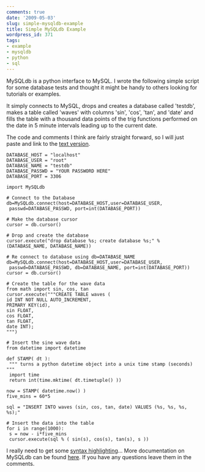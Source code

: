 ```yaml
---
comments: true
date: '2009-05-03'
slug: simple-mysqldb-example
title: Simple MySQLdb Example
wordpress_id: 371
tags:
- example
- mysqldb
- python
- sql
---
```


MySQLdb is a python interface to MySQL.  I wrote the following simple script for some database tests and thought it might be handy to others looking for tutorials or examples.

It simply connects to MySQL, drops and creates a database called 'testdb', makes a table called 'waves' with columns 'sin', 'cos', 'tan', and 'date' and fills the table with a thousand data points of the trig functions performed on the date in 5 minute intervals leading up to the current date.

The code and comments I think are fairly straight forward, so I will just paste and link to the [text version](http://dpaste.com/hold/40714/).

    
    
    DATABASE_HOST = "localhost"
    DATABASE_USER = "root"
    DATABASE_NAME = "testdb"
    DATABASE_PASSWD = "YOUR PASSWORD HERE"
    DATABASE_PORT = 3306
    
    import MySQLdb
    
    # Connect to the Database
    db=MySQLdb.connect(host=DATABASE_HOST,user=DATABASE_USER,
     passwd=DATABASE_PASSWD, port=int(DATABASE_PORT))
    
    # Make the database cursor
    cursor = db.cursor()
    
    # Drop and create the database
    cursor.execute("drop database %s; create database %s;" % (DATABASE_NAME, DATABASE_NAME))
    
    # Re connect to database using db=DATABASE_NAME
    db=MySQLdb.connect(host=DATABASE_HOST,user=DATABASE_USER,
     passwd=DATABASE_PASSWD, db=DATABASE_NAME, port=int(DATABASE_PORT))
    cursor = db.cursor()
    
    # Create the table for the wave data
    from math import sin, cos, tan
    cursor.execute("""CREATE TABLE waves (
    id INT NOT NULL AUTO_INCREMENT,
    PRIMARY KEY(id),
    sin FLOAT,
    cos FLOAT,
    tan FLOAT,
    date INT);
    """)
    
    # Insert the sine wave data
    from datetime import datetime
    
    def STAMP( dt ):
     """ turns a python datetime object into a unix time stamp (seconds) """
     import time
     return int(time.mktime( dt.timetuple() ))
    
    now = STAMP( datetime.now() )
    five_mins = 60*5
    
    sql = "INSERT INTO waves (sin, cos, tan, date) VALUES (%s, %s, %s, %s);"
    
    # Insert the data into the table
    for i in range(1000):
     s = now - i*five_mins
     cursor.execute(sql % ( sin(s), cos(s), tan(s), s ))
    


I really need to get some [syntax highlighting](http://dpaste.com/hold/40714/)...  More documentation on MySQLdb can be found [here](http://mysql-python.sourceforge.net/MySQLdb.html).  If you have any questions leave them in the comments.
